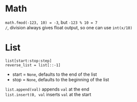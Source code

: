 # Math
`math.fmod(-123, 10) = -3`, but `-123 % 10 = 7`  
`/`, division always gives float output, so one can use `int(x/10)`

# List
`list[start:stop:step]`  
`reverse_list = list[::-1]`  
- start = `None`, defaults to the end of the list  
- stop = `None`, defaults to the beginning of the list

`list.append(val)` appends `val` at the end  
`list.insert(0, val` inserts `val` at the start  

